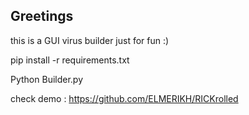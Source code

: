 Greetings
-------------
this is a GUI virus builder just for fun :)

pip install -r requirements.txt

Python Builder.py

check demo : https://github.com/ELMERIKH/RICKrolled 
